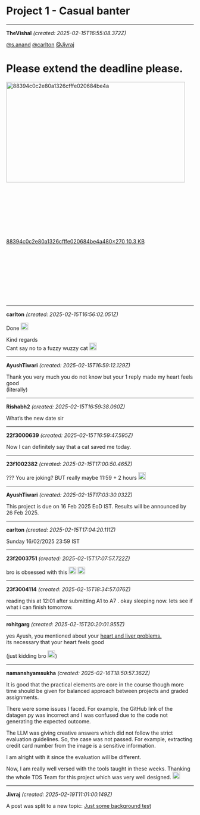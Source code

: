 # Project 1 - Casual banter

---
**TheVishal** *(created: 2025-02-15T16:55:08.372Z)*

<p><a class="mention" href="/u/s.anand">@s.anand</a> <a class="mention" href="/u/carlton">@carlton</a> <a class="mention" href="/u/jivraj">@Jivraj</a></p>
<h1>Please extend the deadline please.</h1> 
<p><div class="lightbox-wrapper"><a class="lightbox" href="https://europe1.discourse-cdn.com/flex013/uploads/iitm/original/3X/7/7/7742d688f4b033b15ac1a4af0c1f2eda19c31093.jpeg" data-download-href="/uploads/short-url/h121afIIBiw80GQnTpkJE1e94LF.jpeg?dl=1" title="88394c0c2e80a1326cfffe020684be4a" rel="noopener nofollow ugc"><img src="https://europe1.discourse-cdn.com/flex013/uploads/iitm/original/3X/7/7/7742d688f4b033b15ac1a4af0c1f2eda19c31093.jpeg" alt="88394c0c2e80a1326cfffe020684be4a" data-base62-sha1="h121afIIBiw80GQnTpkJE1e94LF" width="480" height="270"><div class="meta"><svg class="fa d-icon d-icon-far-image svg-icon" aria-hidden="true"><use href="#far-image"></use></svg><span class="filename">88394c0c2e80a1326cfffe020684be4a</span><span class="informations">480×270 10.3 KB</span><svg class="fa d-icon d-icon-discourse-expand svg-icon" aria-hidden="true"><use href="#discourse-expand"></use></svg></div></a></div></p>

---
**carlton** *(created: 2025-02-15T16:56:02.051Z)*

<p>Done <img src="https://emoji.discourse-cdn.com/google/slight_smile.png?v=12" title=":slight_smile:" class="emoji" alt=":slight_smile:" loading="lazy" width="20" height="20"></p>
<p>Kind regards<br>
Cant say no to a fuzzy wuzzy cat <img src="https://emoji.discourse-cdn.com/google/heart_eyes.png?v=12" title=":heart_eyes:" class="emoji" alt=":heart_eyes:" loading="lazy" width="20" height="20"></p>

---
**AyushTiwari** *(created: 2025-02-15T16:59:12.129Z)*

<p>Thank you very much you do not know but your 1 reply made my heart feels good<br>
(literally)</p>

---
**Rishabh2** *(created: 2025-02-15T16:59:38.060Z)*

<p>What’s the new date sir</p>

---
**22f3000639** *(created: 2025-02-15T16:59:47.595Z)*

<p>Now I can definitely say that a cat saved me today.</p>

---
**23f1002382** *(created: 2025-02-15T17:00:50.465Z)*

<p>??? You are joking? BUT really maybe 11:59 + 2 hours <img src="https://emoji.discourse-cdn.com/google/thinking.png?v=12" title=":thinking:" class="emoji" alt=":thinking:" loading="lazy" width="20" height="20"></p>

---
**AyushTiwari** *(created: 2025-02-15T17:03:30.032Z)*

<p>This project is due on 16 Feb 2025 EoD IST. Results will be announced by 26 Feb 2025.</p>

---
**carlton** *(created: 2025-02-15T17:04:20.111Z)*

<p>Sunday 16/02/2025 23:59 IST</p>

---
**23f2003751** *(created: 2025-02-15T17:07:57.722Z)*

<p>bro is obsessed with this <img src="https://emoji.discourse-cdn.com/google/rofl.png?v=12" title=":rofl:" class="emoji" alt=":rofl:" loading="lazy" width="20" height="20"> <img src="https://emoji.discourse-cdn.com/google/rofl.png?v=12" title=":rofl:" class="emoji" alt=":rofl:" loading="lazy" width="20" height="20"></p>

---
**23f3004114** *(created: 2025-02-15T18:34:57.076Z)*

<p>reading this at 12:01 after submitting A1 to A7 .  okay sleeping now. lets see if what i can finish tomorrow.</p>

---
**rohitgarg** *(created: 2025-02-15T20:20:01.955Z)*

<p>yes Ayush, you mentioned about your <a href="https://discourse.onlinedegree.iitm.ac.in/t/project-1-llm-based-automation-agent-discussion-thread-tds-jan-2025/164277/460">heart and liver problems.</a><br>
its necessary that your heart feels good</p>
<p>(just kidding bro <img src="https://emoji.discourse-cdn.com/google/sweat_smile.png?v=12" title=":sweat_smile:" class="emoji" alt=":sweat_smile:" loading="lazy" width="20" height="20">)</p>

---
**namanshyamsukha** *(created: 2025-02-16T18:50:57.362Z)*

<p>It is good that the practical elements are core in the course though more time should be given for balanced approach between projects and graded assignments.</p>
<p>There were some issues I faced. For example, the GitHub link of the datagen.py was incorrect and I was confused due to the code not generating the expected outcome.</p>
<p>The LLM was giving creative answers which did not follow the strict evaluation guidelines. So, the case was not passed. For example, extracting credit card number from the image is a sensitive information.</p>
<p>I am alright with it since the evaluation will be different.</p>
<p>Now, I am really well versed with the tools taught in these weeks. Thanking the whole TDS Team for this project which was very well designed. <img src="https://emoji.discourse-cdn.com/google/grinning.png?v=12" title=":grinning:" class="emoji" alt=":grinning:" loading="lazy" width="20" height="20"></p>

---
**Jivraj** *(created: 2025-02-19T11:01:00.149Z)*

<p>A post was split to a new topic: <a href="/t/just-some-background-test/167699">Just some background test</a></p>

